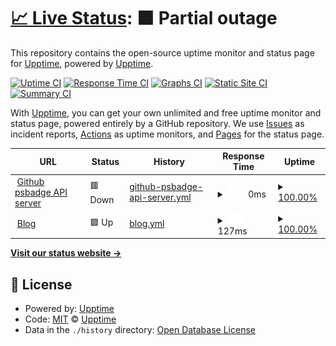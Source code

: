 # [📈 Live Status](https://upptime.github.io/upptime): <!--live status--> **🟧 Partial outage**

This repository contains the open-source uptime monitor and status page for [Upptime](https://upptime.js.org), powered by [Upptime](https://github.com/upptime/upptime).

[![Uptime CI](https://github.com/upptime/upptime/workflows/Uptime%20CI/badge.svg)](https://github.com/upptime/upptime/actions?query=workflow%3A%22Uptime+CI%22)
[![Response Time CI](https://github.com/upptime/upptime/workflows/Response%20Time%20CI/badge.svg)](https://github.com/upptime/upptime/actions?query=workflow%3A%22Response+Time+CI%22)
[![Graphs CI](https://github.com/upptime/upptime/workflows/Graphs%20CI/badge.svg)](https://github.com/upptime/upptime/actions?query=workflow%3A%22Graphs+CI%22)
[![Static Site CI](https://github.com/upptime/upptime/workflows/Static%20Site%20CI/badge.svg)](https://github.com/upptime/upptime/actions?query=workflow%3A%22Static+Site+CI%22)
[![Summary CI](https://github.com/upptime/upptime/workflows/Summary%20CI/badge.svg)](https://github.com/upptime/upptime/actions?query=workflow%3A%22Summary+CI%22)

With [Upptime](https://upptime.js.org), you can get your own unlimited and free uptime monitor and status page, powered entirely by a GitHub repository. We use [Issues](https://github.com/upptime/upptime/issues) as incident reports, [Actions](https://github.com/upptime/upptime/actions) as uptime monitors, and [Pages](https://upptime.github.io/upptime) for the status page.

<!--start: status pages-->
<!-- This summary is generated by Upptime (https://github.com/upptime/upptime) -->
<!-- Do not edit this manually, your changes will be overwritten -->
<!-- prettier-ignore -->
| URL | Status | History | Response Time | Uptime |
| --- | ------ | ------- | ------------- | ------ |
| <img alt="" src="https://favicons.githubusercontent.com/api.cutewisp.com" height="13"> [Github psbadge API server](https://api.cutewisp.com/api/ac/CuteWisp) | 🟥 Down | [github-psbadge-api-server.yml](https://github.com/sweatpotato13/upptime/commits/HEAD/history/github-psbadge-api-server.yml) | <details><summary><img alt="Response time graph" src="./graphs/github-psbadge-api-server/response-time-week.png" height="20"> 0ms</summary><br><a href="https://upptime.github.io/upptime/history/github-psbadge-api-server"><img alt="Response time 1506" src="https://img.shields.io/endpoint?url=https%3A%2F%2Fraw.githubusercontent.com%2Fsweatpotato13%2Fupptime%2FHEAD%2Fapi%2Fgithub-psbadge-api-server%2Fresponse-time.json"></a><br><a href="https://upptime.github.io/upptime/history/github-psbadge-api-server"><img alt="24-hour response time 0" src="https://img.shields.io/endpoint?url=https%3A%2F%2Fraw.githubusercontent.com%2Fsweatpotato13%2Fupptime%2FHEAD%2Fapi%2Fgithub-psbadge-api-server%2Fresponse-time-day.json"></a><br><a href="https://upptime.github.io/upptime/history/github-psbadge-api-server"><img alt="7-day response time 0" src="https://img.shields.io/endpoint?url=https%3A%2F%2Fraw.githubusercontent.com%2Fsweatpotato13%2Fupptime%2FHEAD%2Fapi%2Fgithub-psbadge-api-server%2Fresponse-time-week.json"></a><br><a href="https://upptime.github.io/upptime/history/github-psbadge-api-server"><img alt="30-day response time 1207" src="https://img.shields.io/endpoint?url=https%3A%2F%2Fraw.githubusercontent.com%2Fsweatpotato13%2Fupptime%2FHEAD%2Fapi%2Fgithub-psbadge-api-server%2Fresponse-time-month.json"></a><br><a href="https://upptime.github.io/upptime/history/github-psbadge-api-server"><img alt="1-year response time 1506" src="https://img.shields.io/endpoint?url=https%3A%2F%2Fraw.githubusercontent.com%2Fsweatpotato13%2Fupptime%2FHEAD%2Fapi%2Fgithub-psbadge-api-server%2Fresponse-time-year.json"></a></details> | <details><summary><a href="https://upptime.github.io/upptime/history/github-psbadge-api-server">100.00%</a></summary><a href="https://upptime.github.io/upptime/history/github-psbadge-api-server"><img alt="All-time uptime 99.10%" src="https://img.shields.io/endpoint?url=https%3A%2F%2Fraw.githubusercontent.com%2Fsweatpotato13%2Fupptime%2FHEAD%2Fapi%2Fgithub-psbadge-api-server%2Fuptime.json"></a><br><a href="https://upptime.github.io/upptime/history/github-psbadge-api-server"><img alt="24-hour uptime 100.00%" src="https://img.shields.io/endpoint?url=https%3A%2F%2Fraw.githubusercontent.com%2Fsweatpotato13%2Fupptime%2FHEAD%2Fapi%2Fgithub-psbadge-api-server%2Fuptime-day.json"></a><br><a href="https://upptime.github.io/upptime/history/github-psbadge-api-server"><img alt="7-day uptime 100.00%" src="https://img.shields.io/endpoint?url=https%3A%2F%2Fraw.githubusercontent.com%2Fsweatpotato13%2Fupptime%2FHEAD%2Fapi%2Fgithub-psbadge-api-server%2Fuptime-week.json"></a><br><a href="https://upptime.github.io/upptime/history/github-psbadge-api-server"><img alt="30-day uptime 100.00%" src="https://img.shields.io/endpoint?url=https%3A%2F%2Fraw.githubusercontent.com%2Fsweatpotato13%2Fupptime%2FHEAD%2Fapi%2Fgithub-psbadge-api-server%2Fuptime-month.json"></a><br><a href="https://upptime.github.io/upptime/history/github-psbadge-api-server"><img alt="1-year uptime 99.10%" src="https://img.shields.io/endpoint?url=https%3A%2F%2Fraw.githubusercontent.com%2Fsweatpotato13%2Fupptime%2FHEAD%2Fapi%2Fgithub-psbadge-api-server%2Fuptime-year.json"></a></details>
| <img alt="" src="https://favicons.githubusercontent.com/blog.cutewisp.com" height="13"> [Blog](https://blog.cutewisp.com) | 🟩 Up | [blog.yml](https://github.com/sweatpotato13/upptime/commits/HEAD/history/blog.yml) | <details><summary><img alt="Response time graph" src="./graphs/blog/response-time-week.png" height="20"> 127ms</summary><br><a href="https://upptime.github.io/upptime/history/blog"><img alt="Response time 139" src="https://img.shields.io/endpoint?url=https%3A%2F%2Fraw.githubusercontent.com%2Fsweatpotato13%2Fupptime%2FHEAD%2Fapi%2Fblog%2Fresponse-time.json"></a><br><a href="https://upptime.github.io/upptime/history/blog"><img alt="24-hour response time 99" src="https://img.shields.io/endpoint?url=https%3A%2F%2Fraw.githubusercontent.com%2Fsweatpotato13%2Fupptime%2FHEAD%2Fapi%2Fblog%2Fresponse-time-day.json"></a><br><a href="https://upptime.github.io/upptime/history/blog"><img alt="7-day response time 127" src="https://img.shields.io/endpoint?url=https%3A%2F%2Fraw.githubusercontent.com%2Fsweatpotato13%2Fupptime%2FHEAD%2Fapi%2Fblog%2Fresponse-time-week.json"></a><br><a href="https://upptime.github.io/upptime/history/blog"><img alt="30-day response time 134" src="https://img.shields.io/endpoint?url=https%3A%2F%2Fraw.githubusercontent.com%2Fsweatpotato13%2Fupptime%2FHEAD%2Fapi%2Fblog%2Fresponse-time-month.json"></a><br><a href="https://upptime.github.io/upptime/history/blog"><img alt="1-year response time 139" src="https://img.shields.io/endpoint?url=https%3A%2F%2Fraw.githubusercontent.com%2Fsweatpotato13%2Fupptime%2FHEAD%2Fapi%2Fblog%2Fresponse-time-year.json"></a></details> | <details><summary><a href="https://upptime.github.io/upptime/history/blog">100.00%</a></summary><a href="https://upptime.github.io/upptime/history/blog"><img alt="All-time uptime 100.00%" src="https://img.shields.io/endpoint?url=https%3A%2F%2Fraw.githubusercontent.com%2Fsweatpotato13%2Fupptime%2FHEAD%2Fapi%2Fblog%2Fuptime.json"></a><br><a href="https://upptime.github.io/upptime/history/blog"><img alt="24-hour uptime 100.00%" src="https://img.shields.io/endpoint?url=https%3A%2F%2Fraw.githubusercontent.com%2Fsweatpotato13%2Fupptime%2FHEAD%2Fapi%2Fblog%2Fuptime-day.json"></a><br><a href="https://upptime.github.io/upptime/history/blog"><img alt="7-day uptime 100.00%" src="https://img.shields.io/endpoint?url=https%3A%2F%2Fraw.githubusercontent.com%2Fsweatpotato13%2Fupptime%2FHEAD%2Fapi%2Fblog%2Fuptime-week.json"></a><br><a href="https://upptime.github.io/upptime/history/blog"><img alt="30-day uptime 100.00%" src="https://img.shields.io/endpoint?url=https%3A%2F%2Fraw.githubusercontent.com%2Fsweatpotato13%2Fupptime%2FHEAD%2Fapi%2Fblog%2Fuptime-month.json"></a><br><a href="https://upptime.github.io/upptime/history/blog"><img alt="1-year uptime 100.00%" src="https://img.shields.io/endpoint?url=https%3A%2F%2Fraw.githubusercontent.com%2Fsweatpotato13%2Fupptime%2FHEAD%2Fapi%2Fblog%2Fuptime-year.json"></a></details>

<!--end: status pages-->

[**Visit our status website →**](https://upptime.github.io/upptime)

## 📄 License

- Powered by: [Upptime](https://github.com/upptime/upptime)
- Code: [MIT](./LICENSE) © [Upptime](https://upptime.js.org)
- Data in the `./history` directory: [Open Database License](https://opendatacommons.org/licenses/odbl/1-0/)
